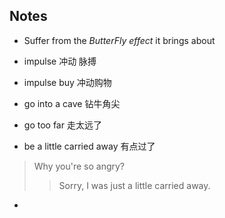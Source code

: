 ## Notes

+ Suffer from the _ButterFly effect_ it brings about

+ impulse 冲动 脉搏

+ impulse buy 冲动购物

+ go into a cave 钻牛角尖

+ go too far 走太远了

+ be a little carried away 有点过了

> Why you're so angry?
>> Sorry, I was just a little carried away.

+ 


